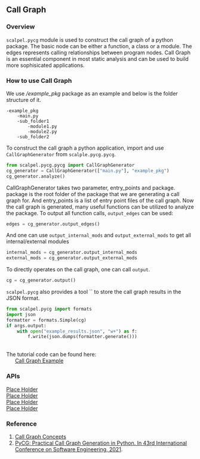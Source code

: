 
## Call Graph
### Overview
`scalpel.pycg` module is used to construct the call graph of a python package. The basic node can be either a function, a class or a module. The edges represents calling relationships between program nodes. Call Graph is an essential component in most static analysis and can be used to build more sophisicated applications.

  
### How to use Call Graph
We use */example_pkg* package as an example and below is the folder structure of it.

```
-example_pkg
    -main.py
    -sub_folder1
        -module1.py
        -module2.py
    -sub_folder2
```
To construct the call graph a python application, import and use `CallGraphGenerator` from `scalple.pycg.pycg`.

```python
from scalpel.pycg.pycg import CallGraphGenerator
cg_generator = CallGraphGenerator(["main.py"], "example_pkg")
cg_generator.analyze()
```
CallGraphGenerator takes two parameter, entry_points and package. package is the root folder of the package that we are generating a call graph for. And entry_points is a list of entry point files of the call graph.
Now the call graph is generated, many useful functions can be utilized to analyze the package. To output all function calls, `output_edges` can be used:

```python
edges = cg_generator.output_edges()
```
And one can use `output_internal_mods` and `output_external_mods` to get all internal/external modules
```python
internal_mods = cg_generator.output_internal_mods
external_mods = cg_generator.output_external_mods
```
To directly operates on the call graph, one can call `output`.
```python
cg = cg_generator.output()
```
`scalpel.pycg` also provides a tool `` to store the call graph results in the JSON format.
```python
from scalpel.pycg import formats
import json 
formatter = formats.Simple(cg)
if args.output:
    with open("example_results.json", "w+") as f:
        f.write(json.dumps(formatter.generate()))
```


\
The tutorial code can be found here:\
&nbsp;&nbsp;&nbsp;&nbsp;&nbsp;&nbsp;[Call Graph Example](../examples/cg_tutorial.py)


### APIs
[Place Holder](placeholder.com)\
[Place Holder](placeholder.com)\
[Place Holder](placeholder.com)\
[Place Holder](placeholder.com)

### Reference
1. [Call Graph Concepts](https://en.wikipedia.org/wiki/Call_graph)
2. [PyCG: Practical Call Graph Generation in Python. In 43rd International Conference on Software Engineering, 2021](https://vitsalis.com/papers/pycg.pdf). 

